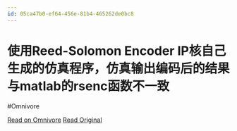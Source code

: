```yaml
---
id: 05ca47b0-ef64-456e-81b4-465262de0bc8
---
```


# 使用Reed-Solomon Encoder IP核自己生成的仿真程序，仿真输出编码后的结果与matlab的rsenc函数不一致
#Omnivore

[Read on Omnivore](https://omnivore.app/me/reed-solomon-encoder-ip-matlab-rsenc-18f34601ad2)
[Read Original](https://support.xilinx.com/s/question/0D54U00006l8QV9SAM/%E4%BD%BF%E7%94%A8reedsolomon-encoder-ip%E6%A0%B8%E8%87%AA%E5%B7%B1%E7%94%9F%E6%88%90%E7%9A%84%E4%BB%BF%E7%9C%9F%E7%A8%8B%E5%BA%8F%E4%BB%BF%E7%9C%9F%E8%BE%93%E5%87%BA%E7%BC%96%E7%A0%81%E5%90%8E%E7%9A%84%E7%BB%93%E6%9E%9C%E4%B8%8Ematlab%E7%9A%84rsenc%E5%87%BD%E6%95%B0%E4%B8%8D%E4%B8%80%E8%87%B4?language=en_US)

